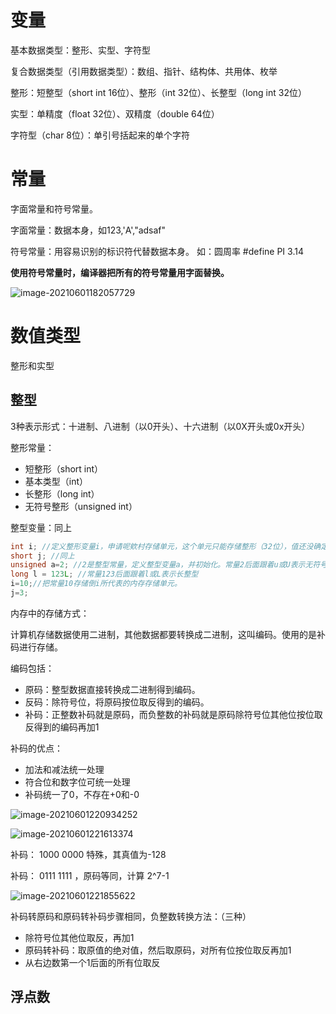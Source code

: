 # 变量

基本数据类型：整形、实型、字符型

复合数据类型（引用数据类型）：数组、指针、结构体、共用体、枚举

整形：短整型（short int 16位）、整形（int 32位）、长整型（long int 32位）

实型：单精度（float 32位）、双精度（double 64位）

字符型（char 8位）：单引号括起来的单个字符 

# 常量

字面常量和符号常量。

字面常量：数据本身，如123,'A',"adsaf"

符号常量：用容易识别的标识符代替数据本身。 如：圆周率 #define PI  3.14

**使用符号常量时，编译器把所有的符号常量用字面替换。**

![image-20210601182057729](E:\dailynote\C语言\入门\images\image-20210601182057729.png)

# 数值类型

整形和实型

## 整型

3种表示形式：十进制、八进制（以0开头）、十六进制（以0X开头或0x开头）

整形常量：

- 短整形（short int）
- 基本类型（int）
- 长整形（long int）
- 无符号整形（unsigned int）

整型变量：同上

```c
int i; //定义整形变量i，申请呢欸村存储单元，这个单元只能存储整形（32位），值还没确定
short j; //同上
unsigned a=2; //2是整型常量，定义整型变量a，并初始化。常量2后面跟着u或U表示无符号整型常量
long l = 123L; //常量123后面跟着l或L表示长整型
i=10;//把常量10存储倒i所代表的内存存储单元。
j=3;
```

内存中的存储方式：

计算机存储数据使用二进制，其他数据都要转换成二进制，这叫编码。使用的是补码进行存储。

编码包括：

- 原码：整型数据直接转换成二进制得到编码。
- 反码：除符号位，将原码按位取反得到的编码。
- 补码：正整数补码就是原码，而负整数的补码就是原码除符号位其他位按位取反得到的编码再加1

补码的优点：

- 加法和减法统一处理
- 符合位和数字位可统一处理
- 补码统一了0，不存在+0和-0

![image-20210601220934252](E:\dailynote\C语言\入门\images\image-20210601220934252.png)

![image-20210601221613374](E:\dailynote\C语言\入门\images\image-20210601221613374.png)

补码： 1000 0000 特殊，其真值为-128

补码： 0111 1111 ，原码等同，计算 2^7-1

![image-20210601221855622](E:\dailynote\C语言\入门\images\image-20210601221855622.png)

补码转原码和原码转补码步骤相同，负整数转换方法：（三种）

- 除符号位其他位取反，再加1
- 原码转补码：取原值的绝对值，然后取原码，对所有位按位取反再加1
- 从右边数第一个1后面的所有位取反

## 浮点数

